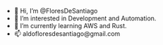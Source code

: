 - 👋 Hi, I’m @FloresDeSantiago
- 👀 I’m interested in Development and Automation.
- 🌱 I’m currently learning AWS and Rust.
- 📫 aldofloresdesantiago<span>@gmail.</span>com


